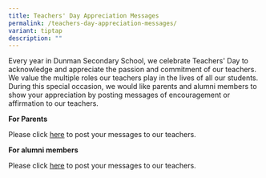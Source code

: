 ```yaml
---
title: Teachers' Day Appreciation Messages
permalink: /teachers-day-appreciation-messages/
variant: tiptap
description: ""
---
```

<p>Every year in Dunman Secondary School, we celebrate Teachers' Day to acknowledge
and appreciate the passion and commitment of our teachers. We value the
multiple roles our teachers play in the lives of all our students.&nbsp;
During this special occasion, we would like parents and alumni members
to show your appreciation by posting messages of encouragement or affirmation
to our teachers.</p>
<p></p>
<p><strong>For Parents</strong>
</p>
<p>Please click&nbsp;<a href="https://docs.google.com/forms/d/e/1FAIpQLScY4yLl7qY5_rV9-rhvJJdpvUlekVJAUb1280rG2dXXZbUifA/viewform" rel="noopener noreferrer nofollow" target="_blank">here</a>&nbsp;to
post your messages to our teachers.</p>
<p></p>
<p><strong>For alumni members</strong>
</p>
<p>Please click&nbsp;<a href="https://docs.google.com/forms/d/e/1FAIpQLScY4yLl7qY5_rV9-rhvJJdpvUlekVJAUb1280rG2dXXZbUifA/viewform" rel="noopener noreferrer nofollow" target="_blank">here</a>&nbsp;to
post your messages to our teachers.</p>